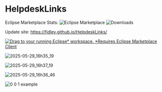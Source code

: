 # HelpdeskLinks
Eclipse Marketplace Stats: ![Eclipse Marketplace](https://img.shields.io/eclipse-marketplace/favorites/helpdesk-links)
![Downloads](https://img.shields.io/eclipse-marketplace/dt/helpdesk-links)

Update site:  https://fidley.github.io/HelpdeskLinks/

[![Drag to your running Eclipse* workspace. *Requires Eclipse Marketplace Client](https://marketplace.eclipse.org/sites/all/themes/solstice/public/images/marketplace/btn-install.svg) ](https://marketplace.eclipse.org/marketplace-client-intro?mpc_install=6854568)

![2025-05-29_16h35_19](https://github.com/user-attachments/assets/db168b48-0f64-4173-8f6e-69bf2680b4db)

![2025-05-29_16h37_19](https://github.com/user-attachments/assets/0b0a98e0-5782-42a3-932b-c0beda89b23c)

![2025-05-29_16h36_46](https://github.com/user-attachments/assets/26699390-c3e1-439e-b17f-49ca054738ab)

![0 0 1 example](https://github.com/user-attachments/assets/2df85100-91b9-4bd2-ac78-db40ba74edd1)

